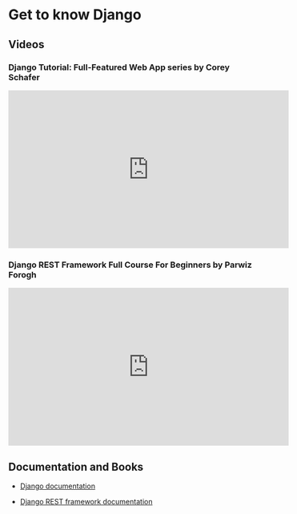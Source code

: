 # Get to know Django

## Videos

### Django Tutorial: Full-Featured Web App series by Corey Schafer

<iframe width="560" height="315" src="https://www.youtube.com/embed/UmljXZIypDc" frameborder="0" allow="accelerometer; autoplay; clipboard-write; encrypted-media; gyroscope; picture-in-picture" allowfullscreen></iframe>

### Django REST Framework Full Course For Beginners by Parwiz Forogh
<iframe width="560" height="315" src="https://www.youtube.com/embed/B38aDwUpcFc" frameborder="0" allow="accelerometer; autoplay; clipboard-write; encrypted-media; gyroscope; picture-in-picture" allowfullscreen></iframe>


## Documentation and Books

* [Django documentation](https://docs.djangoproject.com/en/)

* [Django REST framework documentation](https://www.django-rest-framework.org/)

